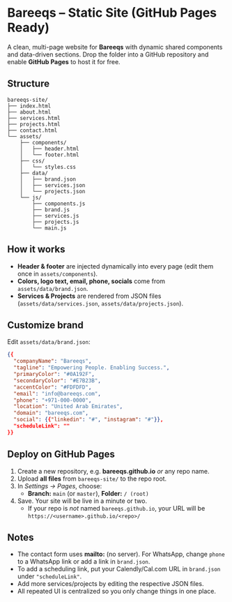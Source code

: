 # Bareeqs – Static Site (GitHub Pages Ready)

A clean, multi-page website for **Bareeqs** with dynamic shared components and data-driven sections.
Drop the folder into a GitHub repository and enable **GitHub Pages** to host it for free.

## Structure
```
bareeqs-site/
├── index.html
├── about.html
├── services.html
├── projects.html
├── contact.html
└── assets/
    ├── components/
    │   ├── header.html
    │   └── footer.html
    ├── css/
    │   └── styles.css
    ├── data/
    │   ├── brand.json
    │   ├── services.json
    │   └── projects.json
    └── js/
        ├── components.js
        ├── brand.js
        ├── services.js
        ├── projects.js
        └── main.js
```

## How it works
- **Header & footer** are injected dynamically into every page (edit them once in `assets/components`).  
- **Colors, logo text, email, phone, socials** come from `assets/data/brand.json`.  
- **Services & Projects** are rendered from JSON files (`assets/data/services.json`, `assets/data/projects.json`).

## Customize brand
Edit `assets/data/brand.json`:
```json
{{
  "companyName": "Bareeqs",
  "tagline": "Empowering People. Enabling Success.",
  "primaryColor": "#0A192F",
  "secondaryColor": "#E7B23B",
  "accentColor": "#FDFDFD",
  "email": "info@bareeqs.com",
  "phone": "+971-000-0000",
  "location": "United Arab Emirates",
  "domain": "bareeqs.com",
  "social": {{"linkedin": "#", "instagram": "#"}},
  "scheduleLink": ""
}}
```

## Deploy on GitHub Pages
1. Create a new repository, e.g. **bareeqs.github.io** *or* any repo name.
2. Upload **all files** from `bareeqs-site/` to the repo root.
3. In *Settings → Pages*, choose:
   - **Branch:** `main` (or `master`), **Folder:** `/ (root)`
4. Save. Your site will be live in a minute or two.
   - If your repo is *not* named `bareeqs.github.io`, your URL will be `https://<username>.github.io/<repo>/`

## Notes
- The contact form uses **mailto:** (no server). For WhatsApp, change `phone` to a WhatsApp link or add a link in `brand.json`.
- To add a scheduling link, put your Calendly/Cal.com URL in `brand.json` under `"scheduleLink"`.
- Add more services/projects by editing the respective JSON files.
- All repeated UI is centralized so you only change things in one place.
